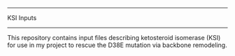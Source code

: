**********
KSI Inputs
**********
This repository contains input files describing ketosteroid isomerase (KSI) for 
use in my project to rescue the D38E mutation via backbone remodeling.

